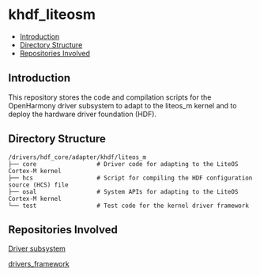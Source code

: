 # khdf\_liteosm<a name="EN-US_TOPIC_0000001096228646"></a>

-   [Introduction](#section11660541593)
-   [Directory Structure](#section161941989596)
-   [Repositories Involved](#section1371113476307)

## Introduction<a name="section11660541593"></a>

This repository stores the code and compilation scripts for the OpenHarmony driver subsystem to adapt to the liteos\_m kernel and to deploy the hardware driver foundation \(HDF\).

## Directory Structure<a name="section161941989596"></a>

```
/drivers/hdf_core/adapter/khdf/liteos_m
├── core                 # Driver code for adapting to the LiteOS Cortex-M kernel
├── hcs                  # Script for compiling the HDF configuration source (HCS) file
├── osal                 # System APIs for adapting to the LiteOS Cortex-M kernel
└── test                 # Test code for the kernel driver framework
```

## Repositories Involved<a name="section1371113476307"></a>

[Driver subsystem](https://gitee.com/openharmony/docs/blob/master/en/readme/driver.md)

[drivers\_framework](https://gitee.com/openharmony/drivers_framework/blob/master/README.md)

